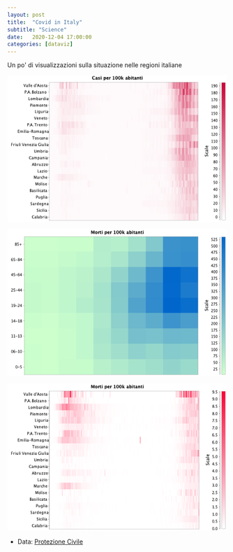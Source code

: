 ```yaml
---
layout: post
title:  "Covid in Italy"
subtitle: "Science"
date:   2020-12-04 17:00:00
categories: [dataviz]
---
```


Un po' di visualizzazioni sulla situazione nelle regioni italiane

![Casi per 100k ab](https://raw.githubusercontent.com/sergiocima/Report-COVID-19/master/heat-map-regioni-casi.png)

![Casi per 100k ab per fasce d'età](https://raw.githubusercontent.com/sergiocima/Report-COVID-19/master/heat-map-regioni-casi-eta_per%20100k%20abitanti.png)

![Morti per 100k ab](https://raw.githubusercontent.com/sergiocima/Report-COVID-19/master/heat-map-regioni-morti.png)


- Data: [Protezione Civile][link-pdc]

[link-pdc]: https://github.com/pcm-dpc/COVID-19